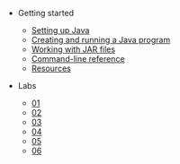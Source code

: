 * Getting started

  * [Setting up Java](Getting-Started/setting-up-java.md)
  * [Creating and running a Java program](Getting-Started/running-a-java-program.md)
  * [Working with JAR files](Getting-Started/working-with-jar-files.md)
  * [Command-line reference](Getting-Started/command-line-reference.md)
  * [Resources](Getting-Started/Resources.md)

* Labs
  * [01](Labs/lab01.md)
  * [02](Labs/lab02.md)
  * [03](Labs/lab03.md)
  * [04](Labs/lab04.md)
  * [05](Labs/lab05.md)
  * [06](Labs/lab06.md)
  <!-- * [07](Labs/lab07.md) -->
  <!-- * [08](Labs/lab08.md) -->
  <!-- * [10](Labs/lab10.md) -->
  <!-- * [11](Labs/lab11.md) -->
  <!-- * [12](Labs/lab12.md) -->
  <!-- * [14](Labs/lab14.md) -->
  <!-- * [16](Labs/lab16.md) -->
  <!-- * [17](Labs/lab17.md) -->
  <!-- * [18](Labs/lab18.md) -->
  <!-- * [19](Labs/lab19.md) -->
  <!-- * [20](Labs/lab20.md) -->
  <!-- * [21](Labs/lab21.md) -->
  <!-- * [23](Labs/lab23.md) -->
  <!-- * [24](Labs/lab24.md) -->
  <!-- * [25](Labs/lab25.md) -->
  <!-- * [26](Labs/lab26.md) -->
  <!-- * [Final Review](Labs/finalReview.md) -->